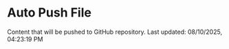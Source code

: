 # Auto Push File

Content that will be pushed to GitHub repository.
Last updated: 08/10/2025, 04:23:19 PM